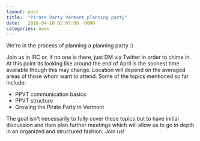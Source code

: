 ```yaml
---
layout: post
title:  "Pirate Party Vermont planning party"
date:   2016-04-10 02:07:00 -0000
categories: news
---
```


We're in the process of planning a planning party :)

Join us in IRC or, if no one is there, just DM via Twitter in order to chime in. At this point its looking like around the end of April is the soonest time available though this may change. Location will depend on the averaged areas of those whom want to attend. Some of the topics mentioned so far include:

* PPVT communication basics
* PPVT structure
* Growing the Pirate Party in Vermont

The goal isn't necessarily to fully cover these topics but to have initial discussion and then plan further meetings which will allow us to go in depth in an organized and structured fashion. Join us!
